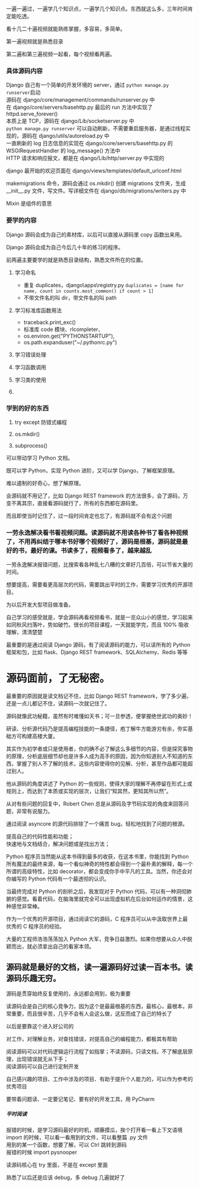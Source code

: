 
一遍一遍过，一遍学几个知识点，一遍学几个知识点。东西就这么多，三年时间肯定能吃透。    

看十几二十遍视频就能熟练掌握，多容易，多简单。   

第一遍视频就是熟悉目录    

第二遍和第三遍视频一起看，每个视频看两遍。    


### 具体源码内容

Django 自己有一个简单的开发环境的 server，通过 `python manage.py runserver`启动  
源码在 django/core/management/commands/runserver.py 中  
在 django/core/servers/basehttp.py 最后的 run 方法中实现了 httpd.serve_forever()  
本质上是 TCP，源码在 django/Lib/socketserver.py 中  
`python manage.py runserver` 可以自动刷新，不需要重启服务器，是通过线程实现的，源码在 django/utils/autoreload.py 中  
一直刷新的 log 日志信息的实现在 django/core/servers/basehttp.py 的 WSGIRequestHandler 的 log_message() 方法中   
HTTP 请求和响应报文，都是在 django/Lib/http/server.py 中实现的  

django 最开始的欢迎页面在 django/views/templates/default_urlconf.html  

makemigrations 命令，源码会通过 os.mkdir() 创建 migrations 文件夹，生成 \_\_init__.py 文件，写文件。写详细文件在 django/db/migrations/writers.py 中  


Mixin 是组件的意思  


### 要学的内容   

Django 源码会成为自己的素材库，以后可以直接从源码里 copy 函数出来用。     

Django 源码会成为自己今后几十年的练习的程序。   

前两遍主要要学的就是熟悉目录结构，熟悉文件所在的位置。   

1. 学习命名   
    * 重复 duplicates，django\apps\registry.py `duplicates = [name for name, count in counts.most_common() if count > 1]`   
    * 不带文件名的叫 dir，带文件名的叫 path    

2. 学习标准库函数用法   
    * traceback.print_exc()    
    * 标准库 code 模块、rlcompleter、    
    * os.environ.get("PYTHONSTARTUP"),     
    * os.path.expanduser("~/.pythonrc.py")    

5. 学习错误处理  
6. 学习函数调用  
7. 学习类的使用   
8. 


### 学到的好的东西   

1. try except 防错式编程   

2. os.mkdir()   

3. subprocess()  


可以带动学习 Python 文档。    

既可以学 Python，实现 Python 进阶，又可以学 Django，了解框架原理。     



难以遏制的好奇心，想了解原理。   

会源码就不用记了，比如 Django REST framework 的方法很多，会了源码，万变不离其宗，直接看源码就行了，所有的东西都在源码里。    

而且即使当时记住了，过一段时间肯定也忘了，有源码就不会有这个问题   

### 一劳永逸解决看书看视频问题。读源码就不用读各种书了看各种视频了，不用再纠结于哪本书好哪个视频好了，源码是根基，源码就是最好的书，最好的课。书读多了，视频看多了，越来越乱  

一劳永逸解决报错问题，比搜索看各种乱七八糟的文章好几百倍，可以节省大量的时间。   

想要提高，需要看更高层次的代码，需要跳出平时的工作，需要学习优秀的开源项目。    

为以后开发大型项目做准备。    

自己学习的感受就是，学会源码再看视频看书，就是一览众山小的感觉，学习起来如同秋风扫落叶，势如破竹。很长的项目课程，一天就能学完，而且 100% 吸收理解，清清楚楚  

最重要的是通过阅读 Django 源码，有了阅读源码的能力，可以读所有的 Python 框架和包，比如 flask、Django REST framework、SQLAlchemy、Redis 等等  

# 源码面前，了无秘密。  

最重要的原因就是读文档记不住，比如 Django REST framework，学了多少遍，还是一点儿都记不住，读源码一次就记住了。  

源码就像武功秘籍，虽然有时难懂如天书；可一旦参透，便掌握绝世武功的奥妙！  

研读、分析源代码乃是提高编程技能的一条捷径，庖丁解牛方能游刃有余，夯实基础方可构建高楼大厦。  

其实作为初学者或只是使用者，你的确不必了解这么多细节的内容，但是探究事物的原理，分析底层细节却也是许多人成为高手的原因，因为你知道别人不知道的东西，掌握了别人不了解的技术，这些内容使得你的见解、分析，甚至作品都可能超过别人。  

他从源码的角度讲述了 Python 的一些规则，使得大家的理解不再停留在形式上或规则上，而达到了本质或实现的层次，让我们“知其然，更知其所以然”。  

从对有些问题的回复中，Robert Chen 总是从源码及字节码实现的角度来回答问题，非常有说服力。  

通过阅读 asyncore 的源代码排除了一个痛苦 bug，轻松地找到了问题的根源。  

提高自己的代码性能和功能；  
快速地与文档结合，解决问题或是找出方法；  

Python 程序员当然能从这本书得到最多的收获，在这本书里，你能找到 Python 所有魔法的最终来源，每一个看似神奇的特性都会得到一个最朴素的解释，每一个所谓的高级特性，比如 decorator，都会变成你手中平凡的工具。当然，你还会对你编写的 Python 代码有一个最透彻的认识。  

当最终完成对 Python 的剖析之后，我发现对于 Python 代码，可以有一种洞彻肺腑的感觉。看着代码，在脑海里就完全可以出现虚拟机在后台如何运作的情景，这种感觉非常棒。  

作为一个优秀的开源项目，通过阅读它的源码，C 程序员可以从中汲取世界上最优秀的 C 程序员的经验。  

大量的工程师浩浩荡荡加入 Python 大军，竞争日益激烈。如果你想要从众人中脱颖而出，就必须拿出自己的看家本领。  

## 源码就是最好的文档，读一遍源码好过读一百本书。读源码乐趣无穷。

源码是贯穿始终反复使用的，永远都会用到，极为重要  

读源码会是自己的核心竞争力，因为这个是最最根基的东西，最核心，最根本，非常重要，而且很辛苦，几乎不会有人会这么做，这反而成了自己的特长了  

以后是要靠这个进入好公司的  

对工作，对理解业务，对查找错误，对提高自己的编程能力，都极其有帮助  

阅读源码可以对代码逻辑运行流程了如指掌；不读源码，只读文档，不了解底层原理，出现错误就无从下手；  
阅读源码可以自己进行定制开发  

自己感兴趣的项目、工作中涉及的项目、有助于提升个人能力的，可以作为参考的优秀项目  

要带着问题读、一定要记笔记、要有好的开发工具，用 PyCharm  



##### 平时阅读  

报错的时候，是学习源码最好的时机，顺藤摸瓜，挨个打开看一看上下文语境  
import 的时候，可以看一看用到的文件，可以看整篇 .py 文件  
用到的某一个函数，想要了解，可以 Ctrl 跳转到源码  
报错的时候 import pysnooper  

读源码核心在 try 里面，不是在 except 里面  

熟悉了以后还是应该 debug，多 debug 几遍就好了  



